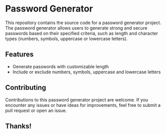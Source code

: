 # Password Generator

This repository contains the source code for a password generator project. The password generator allows users to generate strong and secure passwords based on their specified criteria, such as length and character types (numbers, symbols, uppercase or lowercase letters). 

## Features

- Generate passwords with customizable length
- Include or exclude numbers, symbols, uppercase and lowercase letters


## Contributing

Contributions to this password generator project are welcome. If you encounter any issues or have ideas for improvements, feel free to submit a pull request or open an issue.

## Thanks!
